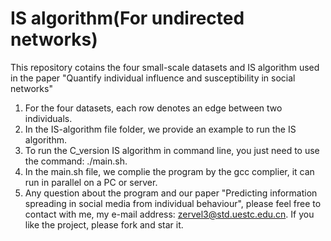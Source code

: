 # IS algorithm(For undirected networks)
This repository cotains the four small-scale datasets and IS algorithm used in the paper "Quantify individual influence and susceptibility in social networks"
1. For the four datasets, each row denotes an edge between two individuals.
2. In the IS-algorithm file folder, we provide an example to run the IS algorithm.
3. To run the C_version IS algorithm in command line, you just need to use the command: ./main.sh.
4. In the main.sh file, we complie the program by the gcc complier, it can run in parallel on a PC or server. 
5. Any question about the program and our paper "Predicting information spreading in social media from individual
behaviour", please feel free to contact with me, my e-mail address: zervel3@std.uestc.edu.cn. If you like the project, please fork and star it.

